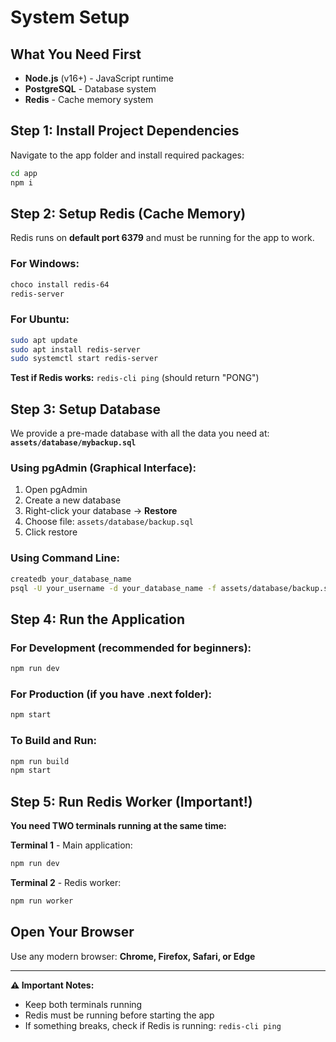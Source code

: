 # System Setup

## What You Need First
- **Node.js** (v16+) - JavaScript runtime
- **PostgreSQL** - Database system  
- **Redis** - Cache memory system

## Step 1: Install Project Dependencies

Navigate to the app folder and install required packages:
```bash
cd app
npm i
```

## Step 2: Setup Redis (Cache Memory)

Redis runs on **default port 6379** and must be running for the app to work.

### For Windows:
```bash
choco install redis-64
redis-server
```

### For Ubuntu:
```bash
sudo apt update
sudo apt install redis-server
sudo systemctl start redis-server
```
**Test if Redis works:** `redis-cli ping` (should return "PONG")

## Step 3: Setup Database

We provide a pre-made database with all the data you need at:
**`assets/database/mybackup.sql`**

### Using pgAdmin (Graphical Interface):
1. Open pgAdmin
2. Create a new database 
3. Right-click your database → **Restore**
4. Choose file: `assets/database/backup.sql`
5. Click restore

### Using Command Line:
```bash
createdb your_database_name
psql -U your_username -d your_database_name -f assets/database/backup.sql
```

## Step 4: Run the Application

### For Development (recommended for beginners):
```bash
npm run dev
```

### For Production (if you have .next folder):
```bash
npm start
```

### To Build and Run:
```bash
npm run build
npm start
```

## Step 5: Run Redis Worker (Important!)

**You need TWO terminals running at the same time:**

**Terminal 1** - Main application:
```bash
npm run dev
```

**Terminal 2** - Redis worker:
```bash
npm run worker
```

## Open Your Browser
Use any modern browser: **Chrome, Firefox, Safari, or Edge**

---

**⚠️ Important Notes:**
- Keep both terminals running
- Redis must be running before starting the app
- If something breaks, check if Redis is running: `redis-cli ping`